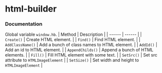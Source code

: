 # html-builder

### Documentation
Global variable `window.hb`.
| Method | Description |
| ------ | ------ |
| `Create()` | Create HTML element. |
| `Find()` | Find HTML element. |
| `AddClassName()` | Add a bunch of class names to HTML element. |
| `AddId()` | Add an id to HTML element. |
| `AppendChilds()` | Append a bunch of HTML elements. |
| `Fill()` | Fill HTML element with some text. |
| `SetSrc()` | Set src attribute to `HTMLImageElement` |
| `SetSize()` | Set width and height to `HTMLImageElement` |